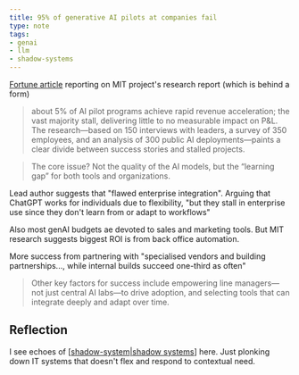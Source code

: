 ```yaml
---
title: 95% of generative AI pilots at companies fail
type: note
tags:
- genai
- llm
- shadow-systems
---
```



[Fortune article](https://fortune.com/2025/08/18/mit-report-95-percent-generative-ai-pilots-at-companies-failing-cfo/) reporting on MIT project's research report (which is behind a form)

> about 5% of AI pilot programs achieve rapid revenue acceleration; the vast majority stall, delivering little to no measurable impact on P&L. The research—based on 150 interviews with leaders, a survey of 350 employees, and an analysis of 300 public AI deployments—paints a clear divide between success stories and stalled projects.

> The core issue? Not the quality of the AI models, but the “learning gap” for both tools and organizations.

Lead author suggests that "flawed enterprise integration". Arguing that ChatGPT works for individuals due to flexibility, "but they stall in enterprise use since they don't learn from or adapt to workflows"

Also most genAI budgets ae devoted to sales and marketing tools. But MIT research suggests biggest ROI is from back office automation.

More success from partnering with "specialised vendors and building partnerships..., while internal builds succeed one-third as often"

> Other key factors for success include empowering line managers—not just central AI labs—to drive adoption, and selecting tools that can integrate deeply and adapt over time.

## Reflection

I see echoes of [[shadow-system|shadow systems]] here. Just plonking down IT systems that doesn't flex and respond to contextual need.


[//begin]: # "Autogenerated link references for markdown compatibility"
[shadow-system|shadow systems]: ../CASA/shadow-system "Shadow (feral) system"
[//end]: # "Autogenerated link references"